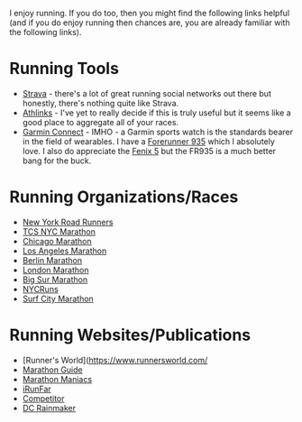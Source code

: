 I enjoy running. If you do too, then you might find the following links helpful (and if you do enjoy running then chances are, you are already familiar with the following links).

# Running Tools
* [Strava](https://www.strava.com/) - there's a lot of great running social networks out there but honestly, there's nothing quite like Strava. 
* [Athlinks](https://www.athlinks.com/) - I've yet to really decide if this is truly useful but it seems like a good place to aggregate all of your races.
* [Garmin Connect](https://connect.garmin.com/en-US/) - IMHO - a Garmin sports watch is the standards bearer in the field of wearables. I have a [Forerunner 935](https://buy.garmin.com/en-US/US/p/564291) which I absolutely love. I also do appreciate the [Fenix 5](https://buy.garmin.com/en-US/US/p/552982) but the FR935 is a much better bang for the buck.

# Running Organizations/Races
* [New York Road Runners](http://www.nyrr.org)
* [TCS NYC Marathon](https://www.tcsnycmarathon.org/)
* [Chicago Marathon](https://www.chicagomarathon.com/)
* [Los Angeles Marathon](http://www.lamarathon.com/)
* [Berlin Marathon](https://www.bmw-berlin-marathon.com/en/)
* [London Marathon](https://www.virginmoneylondonmarathon.com/en-gb/)
* [Big Sur Marathon](http://www.bigsurmarathon.org/)
* [NYCRuns](https://nycruns.com/)
* [Surf City Marathon](https://www.motivrunning.com/run-surf-city/)

# Running Websites/Publications
* [Runner's World](https://www.runnersworld.com/
* [Marathon Guide](http://www.marathonguide.com/)
* [Marathon Maniacs](http://www.marathonmaniacs.com/)
* [iRunFar](https://www.irunfar.com/)
* [Competitor](http://running.competitor.com/)
* [DC Rainmaker](https://www.dcrainmaker.com/)
